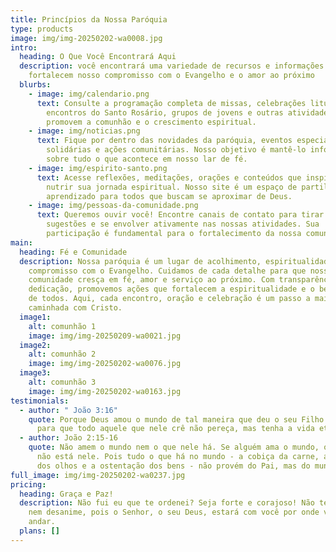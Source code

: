 ```yaml
---
title: Princípios da Nossa Paróquia
type: products
image: img/img-20250202-wa0008.jpg
intro:
  heading: O Que Você Encontrará Aqui
  description: você encontrará uma variedade de recursos e informações que
    fortalecem nosso compromisso com o Evangelho e o amor ao próximo
  blurbs:
    - image: img/calendario.png
      text: Consulte a programação completa de missas, celebrações litúrgicas,
        encontros do Santo Rosário, grupos de jovens e outras atividades que
        promovem a comunhão e o crescimento espiritual.
    - image: img/noticias.png
      text: Fique por dentro das novidades da paróquia, eventos especiais, campanhas
        solidárias e ações comunitárias. Nosso objetivo é mantê-lo informado
        sobre tudo o que acontece em nosso lar de fé.
    - image: img/espirito-santo.png
      text: Acesse reflexões, meditações, orações e conteúdos que inspiram e ajudam a
        nutrir sua jornada espiritual. Nosso site é um espaço de partilha e
        aprendizado para todos que buscam se aproximar de Deus.
    - image: img/pessoas-da-comunidade.png
      text: Queremos ouvir você! Encontre canais de contato para tirar dúvidas, enviar
        sugestões e se envolver ativamente nas nossas atividades. Sua
        participação é fundamental para o fortalecimento da nossa comunidade.
main:
  heading: Fé e Comunidade
  description: Nossa paróquia é um lugar de acolhimento, espiritualidade e
    compromisso com o Evangelho. Cuidamos de cada detalhe para que nossa
    comunidade cresça em fé, amor e serviço ao próximo. Com transparência e
    dedicação, promovemos ações que fortalecem a espiritualidade e o bem-estar
    de todos. Aqui, cada encontro, oração e celebração é um passo a mais na
    caminhada com Cristo.
  image1:
    alt: comunhão 1
    image: img/img-20250209-wa0021.jpg
  image2:
    alt: comunhão 2
    image: img/img-20250202-wa0076.jpg
  image3:
    alt: comunhão 3
    image: img/img-20250202-wa0163.jpg
testimonials:
  - author: " João 3:16"
    quote: Porque Deus amou o mundo de tal maneira que deu o seu Filho unigênito,
      para que todo aquele que nele crê não pereça, mas tenha a vida eterna.
  - author: João 2:15-16
    quote: Não amem o mundo nem o que nele há. Se alguém ama o mundo, o amor do Pai
      não está nele. Pois tudo o que há no mundo - a cobiça da carne, a cobiça
      dos olhos e a ostentação dos bens - não provém do Pai, mas do mundo.
full_image: img/img-20250202-wa0237.jpg
pricing:
  heading: Graça e Paz!
  description: Não fui eu que te ordenei? Seja forte e corajoso! Não tenha medo
    nem desanime, pois o Senhor, o seu Deus, estará com você por onde você
    andar.
  plans: []
---
```

